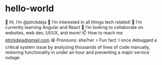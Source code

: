 # hello-world
👋 Hi, I’m @ptrckdeja
👀 I’m interested in all things tech related!
🌱 I’m currently learning Angular and React
💞️ I’m looking to collaborate on websites, web dev, UI/UX, and more!
📫 How to reach me ptrckdeja@gmail.com
😄 Pronouns: she/her
⚡ Fun fact: I once debugged a critical system issue by analyzing thousands of lines of code manually, restoring functionality in under an hour and preventing a major service outage.
